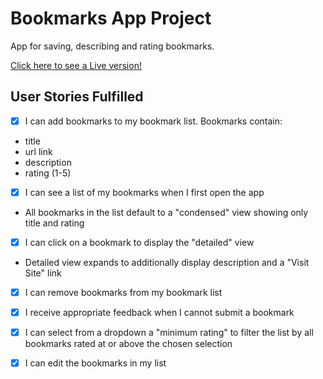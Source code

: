 # Bookmarks App Project

App for saving, describing and rating bookmarks.

[Click here to see a Live version!](https://thinkful-ei-macaw.github.io/jack-bookmarks-app/)

## User Stories Fulfilled

- [x] I can add bookmarks to my bookmark list. Bookmarks contain:

- title
- url link
- description
- rating (1-5)

- [x] I can see a list of my bookmarks when I first open the app

- All bookmarks in the list default to a "condensed" view showing only title and rating

- [x] I can click on a bookmark to display the "detailed" view

- Detailed view expands to additionally display description and a "Visit Site" link

- [x] I can remove bookmarks from my bookmark list

- [x] I receive appropriate feedback when I cannot submit a bookmark

- [x] I can select from a dropdown a "minimum rating" to filter the list by all bookmarks rated at or above the chosen selection

- [x] I can edit the bookmarks in my list
